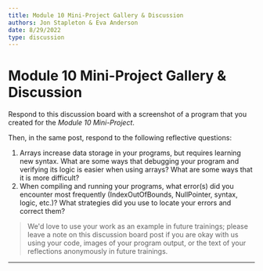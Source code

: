 ```yaml
---
title: Module 10 Mini-Project Gallery & Discussion
authors: Jon Stapleton & Eva Anderson
date: 8/29/2022
type: discussion
---
```



# Module 10 Mini-Project Gallery & Discussion

Respond to this discussion board with a screenshot of a program that you created for the *Module 10 Mini-Project*.

Then, in the same post, respond to the following reflective questions:

1. Arrays increase data storage in your programs, but requires learning new syntax. What are some ways that debugging your program and verifying its logic is easier when using arrays? What are some ways that it is more difficult?
2. When compiling and running your programs, what error(s) did you encounter most frequently (IndexOutOfBounds, NullPointer, syntax, logic, etc.)? What strategies did you use to locate your errors and correct them?

> We'd love to use your work as an example in future trainings; please leave a note on this discussion board post if you are okay with us using your code, images of your program output, or the text of your reflections anonymously in future trainings.

---